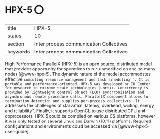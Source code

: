 # HPX-5 :o:


|          |                                         |
| -------- | --------------------------------------- |
| title    | HPX-5                                   | 
| status   | 10                                      |
| section  | Inter process communication Collectives |
| keywords | Inter process communication Collectives |



High Performance ParallelX (HPX-5) is an open source, distributed
model that provides opportunity for operations to run unmodified on
one-to-many nodes [@www-hpx-5].  The dynamic nature of the model
accommodates effective ``computing resource management and task
scheduling''. It is portable and performance-oriented. HPX-5 was
developed by IU Center for Research in Extreme Scale Technologies
(CREST). Concurrency is provided by lightweight control object (LCO)
synchronization and asynchronous remote procedure calls. ParallelX
component allows for termination detection and supplies per-process
collectives. It ``addresses the challenges of starvation, latency,
overhead, waiting, energy and reliability''. Finally, it supports
OpenCL to use distributed GPU and coprocessors. HPX-5 could be
compiled on various OS platforms, however it was only tested on
several Linux and Darwin (10.11) platforms. Required configurations
and environments could be accessed via [@www-hpx-5-user-guide].


   
   
